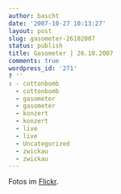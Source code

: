```yaml
---
author: bascht
date: '2007-10-27 10:13:27'
layout: post
slug: gasometer-26102007
status: publish
title: Gasometer | 26.10.2007
comments: true
wordpress_id: '271'
? ''
: - cottonbomb
  - cottonbomb
  - gasometer
  - gasometer
  - konzert
  - konzert
  - live
  - live
  - Uncategorized
  - zwickau
  - zwickau
---
```


Fotos im [Flickr](http://flickr.com/photos/bascht/tags/gasometer).


